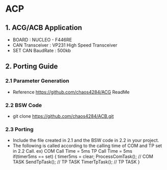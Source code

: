 # ACP
## 1. ACG/ACB Application
- BOARD : NUCLEO - F446RE
- CAN Transceiver : VP231 High Speed Transceiver
- SET CAN BaudRate : 500kb

## 2. Porting Guide
### 2.1 Parameter Generation
- Reference https://github.com/chaos4284/ACG ReadMe

### 2.2 BSW Code
- git clone https://github.com/chaos4284/ACB.git

### 2.3 Porting 
- Include the file created in 2.1 and the BSW code in 2.2 in your project.
- The following is called according to the calling time of COM and TP set in 2.2 Call.
    ex) COM Call Time = 5ms
    TP Call Time = 5ms    
    if(timer5ms == set)
    {
      timer5ms = clear;
  	  ProcessComTask(); // COM TASK
   	  SendTpTask(); // TP TASK
   	  TimerTpTask(); // TP TASK
    }

